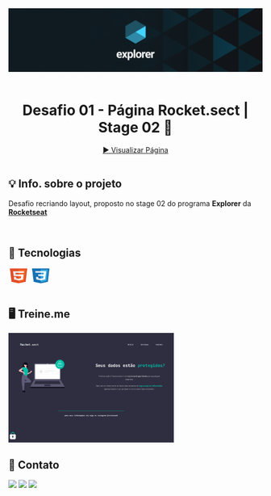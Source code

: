 <div align="center">
  <img alt="Logo Explorer" title="Explorer" src="./readme/Capa-Explorer.png">
</div>
<br>
<h1 align="center"> 
	 Desafio 01 - Página Rocket.sect | Stage 02 🚀 
</h1>

<div align="center">
  <a href="https://davif91.github.io/Stage02.Desafio1.Recriando-Layout-Pagina-Rocket.sect-/" targert="_blank"> ▶️ Visualizar Página </a>
</div>
</br>

<h2 align=left> 💡​ Info. sobre o projeto </h2>

<p> Desafio recriando layout, proposto no stage 02 do programa <strong>Explorer</strong> da <a href="https://www.rocketseat.com.br/"> <strong>Rocketseat</strong></a><p>
</br>

<h2 align=left> 🧰​ Tecnologias</h2>

<div align=left>
  <img align="center" alt="HTML" title="HTML 5" height="30" width="40" src="https://raw.githubusercontent.com/devicons/devicon/master/icons/html5/html5-original.svg">
  <img align="center" alt="CSS" title="css 3" height="30" width="40" src="https://raw.githubusercontent.com/devicons/devicon/master/icons/css3/css3-original.svg">
  </div>

</br>

<h2>🖥️​ Treine.me </h2>
<img alt="preview" title="Treine.me" src="./readme/preview.png" width="65%">

</br>

<h2>​📧​​ Contato </h2>
<div>
 <a href="https://discordapp.com/users/Davi Ferreira#3299" target="_blank"><img src="https://img.shields.io/badge/Discord-7289DA?style=for-the-badge&logo=discord&logoColor=white" target="_blank"></a> 
  <a href = "mailto:daviferreiraaew@gmail.com"><img src="https://img.shields.io/badge/Gmail-D14836?style=for-the-badge&logo=gmail&logoColor=white" target="_blank"></a>
  <a href="https://www.linkedin.com/in/davi-ferreira-42912624" target="_blank"><img src="https://img.shields.io/badge/-LinkedIn-%230077B5?style=for-the-badge&logo=linkedin&logoColor=white" target="_blank"></a> 
 </div>
